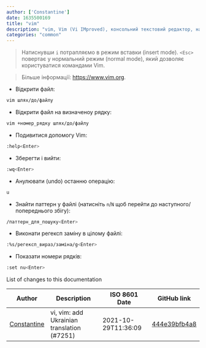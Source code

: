 ```yaml
---
author: ['Constantine']
date: 1635500169
title: "vim"
description: "vim, Vim (Vi IMproved), консольний текстовий редактор, надає різні режими для різних маніпуляцій над текстом."
categories: "common"
---
```

> Натиснувши `i` потрапляємо в режим вставки (insert mode). `<Esc>` повертає у нормальний режим (normal mode), який дозволяє користуватися командами Vim.

> Більше інформації: <https://www.vim.org>.

- Відкрити файл:

```bash
vim шлях/до/файлу
```

- Відкрити файл на визначеноу рядку:

```bash
vim +номер_рядку шлях/до/файлу
```

- Подивитися допомогу Vim:

```bash
:help<Enter>
```

- Зберегти і вийти:

```bash
:wq<Enter>
```

- Анулювати (undo) останню операцію:

```bash
u
```

- Знайти паттерн у файлі (натисніть `n`/`N` щоб перейти до наступного/попереднього збігу):

```bash
/паттерн_для_пошуку<Enter>
```

- Виконати регексп заміну в цілому файлі:

```bash
:%s/регексп_вираз/заміна/g<Enter>
```

- Показати номери рядків:

```bash
:set nu<Enter>
```
List of changes to this documentation


Author | Description | ISO 8601 Date | GitHub link
------|-----|-----|-----
[Constantine](mailto:k.korobov@gmail.com) | vi, vim: add Ukrainian translation (#7251) | 2021-10-29T11:36:09 | [444e39bfb4a8](https://github.com/tldr-pages/tldr/commit/444e39bfb4a8dd5cf0f19610f1acc0a14ad1cb3f)

